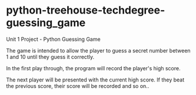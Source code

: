 # python-treehouse-techdegree-guessing_game
Unit 1 Project - Python Guessing Game

The game is intended to allow the player to guess a secret number between 1 and 10 until they guess it correctly.

In the first play through, the program will record the player's high score.

The next player will be presented with the current high score. If they beat the previous score, their score will be recorded and so on..